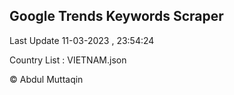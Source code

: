 

## Google Trends Keywords Scraper 
 
Last Update 11-03-2023 , 23:54:24

Country List :
VIETNAM.json



© Abdul Muttaqin 
